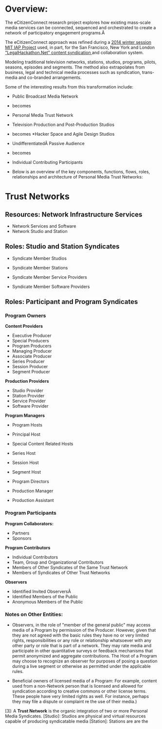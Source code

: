 # Overview:

The eCitizenConnect research project explores how existing mass-scale media services can be connected, sequenced and orchestrated to create a network of participatory engagement programs.Â   
  
 The eCitizenConnect approach was refined during a [2014 winter session MIT IAP Project][1] used, in part, for the San Francisco, New York and London ["LegalHackathon.Net" content syndication ][2]and collaboration system.  
  
 Modeling traditional television networks, stations, studios, programs, pilots, seasons, episodes and segments. The method also extrapolates from business, legal and technical media processes such as syndication, trans-media and co-branded arrangements.    
  
 Some of the interesting results from this transformation include:  
  
   
* Public Broadcast Media Network
- becomes
* Personal Media Trust Network

* Television Production and Post-Production Studios
- becomes
*Hacker Space and Agile Design Studios

* UndifferentiatedÂ Passive Audience
- becomes
* Individual Contributing Participants 

* Below is an overview of the key components, functions, flows, roles, relationships and architecture of Personal Media Trust Networks:

# Trust Networks

##  Resources: Network Infrastructure Services
*   Network Services and Software  
*   Network Studio and Station 


  
## Roles: Studio and Station Syndicates  
*   Syndicate Member Studios
*   Syndicate Member Stations

*   Syndicate Member Service Providers
*   Syndicate Member Software Providers

## Roles: Participant and Program Syndicates

### Program Owners


**Content Providers**

*   Executive Producer
*   Special Producers
*   Program Producers
*   Managing Producer
*   Associate Producer
*   Series Producer
*   Session Producer
*   Segment Producer

**Production Providers**
*   Studio Provider
*   Station Provider
*   Service Provider
*   Software Provider

**Program Managers**


*   Program Hosts
*   Principal Host
*   Special Content Related Hosts
*   Series Host
*   Session Host
*   Segment Host

*   Program Directors
*   Production Manager
*   Production Assistant 

### Program Participants



**Program Collaborators:**
*   Partners
*   Sponsors

**Program Contributors** 
*   Individual Contributors
*   Team, Group and Organizational Contributors
*   Members of Other Syndicates of the Same Trust Network
*   Members of Syndicates of Other Trust Networks

**Observers**
*   Identified Invited ObserversÂ 
*   Identified Members of the Public
*   Anonymous Members of the Public

### Notes on Other Entities:

*   Observers, in the role of "member of the general public" may access media of a Program by permission of the Producer. However, given that they are not agreed with the basic rules they have no or very limited rights, responsibilities or any role or relationship whatsoever with any other party or role that is part of a network. They may rate media and participate in other quantitative surveys or feedback mechanisms that permit anonymized and aggregate contributions. The Host of a Program may choose to recognize an observer for purposes of posing a question during a live segment or otherwise as permitted under the applicable rules.


<!-- -->

*   Beneficial owners of licensed media of a Program: For example, content used from a non-Network person that is licensed and allowed for syndication according to creative commons or other license terms. These people have very limited rights as well. For instance, perhaps they may file a dispute or complaint re the use of their media.)

 [1]: [https://ecitizen.mit.edu/TheShow](https://ecitizen.mit.edu/TheShow)
 [2]: [http://legalhackathon.net/multisite-live-programming-and-collaboration-concept](http://legalhackathon.net/multisite-live-programming-and-collaboration-concept/)
 [3]: A **Trust Network** is the organic integration of two or more Personal Media Syndicates.
 [Studio]: Studios are physical and virtual resources capable of producing syndicatable media
 [Station]: Stations are are the 
